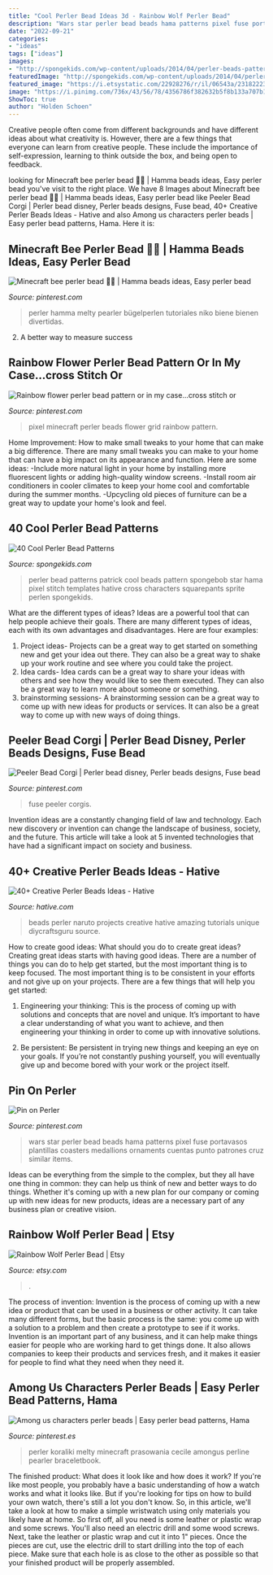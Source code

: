 ```yaml
---
title: "Cool Perler Bead Ideas 3d - Rainbow Wolf Perler Bead"
description: "Wars star perler bead beads hama patterns pixel fuse portavasos plantillas coasters medallions ornaments cuentas punto patrones cruz similar items"
date: "2022-09-21"
categories:
- "ideas"
tags: ["ideas"]
images:
- "http://spongekids.com/wp-content/uploads/2014/04/perler-beads-patterns/13-patrick-perler-beads-patterns.png"
featuredImage: "http://spongekids.com/wp-content/uploads/2014/04/perler-beads-patterns/13-patrick-perler-beads-patterns.png"
featured_image: "https://i.etsystatic.com/22928276/r/il/06543a/2318222353/il_794xN.2318222353_mijs.jpg"
image: "https://i.pinimg.com/736x/43/56/78/4356786f382632b5f8b133a707b1875d--perler-patterns-star-wars-perler-beads-pattern.jpg"
ShowToc: true
author: "Holden Schoen"
---
```



Creative people often come from different backgrounds and have different ideas about what creativity is. However, there are a few things that everyone can learn from creative people. These include the importance of self-expression, learning to think outside the box, and being open to feedback.

	

		
looking for Minecraft bee perler bead 💛🖤 | Hamma beads ideas, Easy perler bead you've visit to the right place. We have 8 Images about Minecraft bee perler bead 💛🖤 | Hamma beads ideas, Easy perler bead like Peeler Bead Corgi | Perler bead disney, Perler beads designs, Fuse bead, 40+ Creative Perler Beads Ideas - Hative and also Among us characters perler beads | Easy perler bead patterns, Hama. Here it is:
		
    
## Minecraft Bee Perler Bead 💛🖤 | Hamma Beads Ideas, Easy Perler Bead

<img loading=lazy src="https://i.pinimg.com/736x/0a/f9/14/0af914f4ca64049425f3e8a8368d2657.jpg" onerror="this.onerror=null;this.src='https://tse1.mm.bing.net/th?id=OIP.8hVNvdTyxwZBWd1NgkHatQHaJ3&amp;pid=15.1';" alt="Minecraft bee perler bead 💛🖤 | Hamma beads ideas, Easy perler bead">

_Source: pinterest.com_

>perler hamma melty pearler bügelperlen tutoriales niko biene bienen divertidas. 

	

2. A better way to measure success

    
## Rainbow Flower Perler Bead Pattern Or In My Case...cross Stitch Or

<img loading=lazy src="https://i.pinimg.com/736x/18/e9/e5/18e9e5fde8c6948e67892c465f1bcbab.jpg" onerror="this.onerror=null;this.src='https://tse3.mm.bing.net/th?id=OIP.62CGMhP-4MW4IbD1hm4zpAAAAA&amp;pid=15.1';" alt="Rainbow flower perler bead pattern or in my case...cross stitch or">

_Source: pinterest.com_

>pixel minecraft perler beads flower grid rainbow pattern. 

	

Home Improvement: How to make small tweaks to your home that can make a big difference.
There are many small tweaks you can make to your home that can have a big impact on its appearance and function. Here are some ideas: 
-Include more natural light in your home by installing more fluorescent lights or adding high-quality window screens. 
-Install room air conditioners in cooler climates to keep your home cool and comfortable during the summer months. 
-Upcycling old pieces of furniture can be a great way to update your home's look and feel.

    
## 40 Cool Perler Bead Patterns

<img loading=lazy src="http://spongekids.com/wp-content/uploads/2014/04/perler-beads-patterns/13-patrick-perler-beads-patterns.png" onerror="this.onerror=null;this.src='https://tse1.mm.bing.net/th?id=OIP.GKy60XG9SP3-ZHd1tkW-pQHaLO&amp;pid=15.1';" alt="40 Cool Perler Bead Patterns">

_Source: spongekids.com_

>perler bead patterns patrick cool beads pattern spongebob star hama pixel stitch templates hative cross characters squarepants sprite perlen spongekids. 

	

What are the different types of ideas?
Ideas are a powerful tool that can help people achieve their goals. There are many different types of ideas, each with its own advantages and disadvantages. Here are four examples: 
1. Project ideas- Projects can be a great way to get started on something new and get your idea out there. They can also be a great way to shake up your work routine and see where you could take the project. 
2. Idea cards- Idea cards can be a great way to share your ideas with others and see how they would like to see them executed. They can also be a great way to learn more about someone or something. 
3. brainstorming sessions- A brainstorming session can be a great way to come up with new ideas for products or services. It can also be a great way to come up with new ways of doing things.

    
## Peeler Bead Corgi | Perler Bead Disney, Perler Beads Designs, Fuse Bead

<img loading=lazy src="https://i.pinimg.com/736x/60/85/f0/6085f09cead01826d2ea6b01834bde03--corgis-perler-beads.jpg" onerror="this.onerror=null;this.src='https://tse2.mm.bing.net/th?id=OIP.KTPIIPolD3GaWiO8ZLWbGwHaJ6&amp;pid=15.1';" alt="Peeler Bead Corgi | Perler bead disney, Perler beads designs, Fuse bead">

_Source: pinterest.com_

>fuse peeler corgis. 

	

Invention ideas are a constantly changing field of law and technology. Each new discovery or invention can change the landscape of business, society, and the future. This article will take a look at 5 invented technologies that have had a significant impact on society and business.

    
## 40+ Creative Perler Beads Ideas - Hative

<img loading=lazy src="https://hative.com/wp-content/uploads/2014/04/perler-beads-ideas/24-naruto-perler-beads.jpg" onerror="this.onerror=null;this.src='https://tse1.mm.bing.net/th?id=OIP.Wg9-pLuD9jLjj_GGZqwmIQHaFf&amp;pid=15.1';" alt="40+ Creative Perler Beads Ideas - Hative">

_Source: hative.com_

>beads perler naruto projects creative hative amazing tutorials unique diycraftsguru source. 

	

How to create good ideas: What should you do to create great ideas?
Creating great ideas starts with having good ideas. There are a number of things you can do to help get started, but the most important thing is to keep focused. The most important thing is to be consistent in your efforts and not give up on your projects. There are a few things that will help you get started:
1. Engineering your thinking: This is the process of coming up with solutions and concepts that are novel and unique. It’s important to have a clear understanding of what you want to achieve, and then engineering your thinking in order to come up with innovative solutions.

2. Be persistent: Be persistent in trying new things and keeping an eye on your goals. If you’re not constantly pushing yourself, you will eventually give up and become bored with your work or the project itself.


    
## Pin On Perler

<img loading=lazy src="https://i.pinimg.com/736x/43/56/78/4356786f382632b5f8b133a707b1875d--perler-patterns-star-wars-perler-beads-pattern.jpg" onerror="this.onerror=null;this.src='https://tse3.mm.bing.net/th?id=OIP.kgJFYINZx1CMPQgJauS_WgHaJ7&amp;pid=15.1';" alt="Pin on Perler">

_Source: pinterest.com_

>wars star perler bead beads hama patterns pixel fuse portavasos plantillas coasters medallions ornaments cuentas punto patrones cruz similar items. 

	

Ideas can be everything from the simple to the complex, but they all have one thing in common: they can help us think of new and better ways to do things. Whether it's coming up with a new plan for our company or coming up with new ideas for new products, ideas are a necessary part of any business plan or creative vision.

    
## Rainbow Wolf Perler Bead | Etsy

<img loading=lazy src="https://i.etsystatic.com/22928276/r/il/06543a/2318222353/il_794xN.2318222353_mijs.jpg" onerror="this.onerror=null;this.src='https://tse3.mm.bing.net/th?id=OIP.iDKS8e1AVXLa6qRNH-7yHQHaJ4&amp;pid=15.1';" alt="Rainbow Wolf Perler Bead | Etsy">

_Source: etsy.com_

>. 

	

The process of invention:
Invention is the process of coming up with a new idea or product that can be used in a business or other activity. It can take many different forms, but the basic process is the same: you come up with a solution to a problem and then create a prototype to see if it works.
Invention is an important part of any business, and it can help make things easier for people who are working hard to get things done. It also allows companies to keep their products and services fresh, and it makes it easier for people to find what they need when they need it.

    
## Among Us Characters Perler Beads | Easy Perler Bead Patterns, Hama

<img loading=lazy src="https://i.pinimg.com/736x/53/22/15/532215f4cc1c34ac5a099be58de3d3fc.jpg" onerror="this.onerror=null;this.src='https://tse2.mm.bing.net/th?id=OIP.RFO0wB3F3OzcuufYQGEXsgHaJ3&amp;pid=15.1';" alt="Among us characters perler beads | Easy perler bead patterns, Hama">

_Source: pinterest.es_

>perler koraliki melty minecraft prasowania cecile amongus perline pearler braceletbook. 

	

The finished product: What does it look like and how does it work?
If you're like most people, you probably have a basic understanding of how a watch works and what it looks like. But if you're looking for tips on how to build your own watch, there's still a lot you don't know.  So, in this article, we'll take a look at how to make a simple wristwatch using only materials you likely have at home. 
So first off, all you need is some leather or plastic wrap and some screws. You'll also need an electric drill and some wood screws. Next, take the leather or plastic wrap and cut it into 1" pieces. Once the pieces are cut, use the electric drill to start drilling into the top of each piece. Make sure that each hole is as close to the other as possible so that your finished product will be properly assembled.

